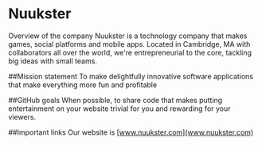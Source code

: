 # Nuukster
Overview of the company
Nuukster is a technology company that makes games, social platforms and mobile apps. Located in Cambridge, MA with collaborators all over the world, we're entrepreneurial to the core, tackling big ideas with small teams.

##Mission statement 
To make delightfully innovative software applications that make everything more fun and profitable

##GitHub goals
When possible, to share code that makes putting entertainment on your website trivial for you and rewarding for your viewers.

##Important links
Our website is [www.nuukster.com](www.nuukster.com)


